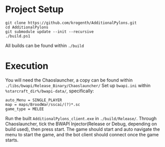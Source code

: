 # Project Setup

```
git clone https://github.com/krogenth/AdditionalPylons.git
cd AdditionalPylons
git submodule update --init --recursive
./build.ps1
```

All builds can be found within `./build`

# Execution

You will need the Chaoslauncher, a copy can be found within `./libs/bwapi/Release_Binary/Chaoslauncher/`
Set up `bwapi.ini` within `%starcraft_dir%/bwapi-data/`, specifically:
```
auto_Menu = SINGLE_PLAYER
map = maps/BroodWar/sscai/(?)*.sc
game_type = MELEE
```
Run the built `AdditionalPylons_client.exe` in `./build/Release/`.
Through Chaoslauncher, tick the BWAPI Injector(Release or Debug, depending on build used), then press start.
The game should start and auto navigate the menu to start the game, and the bot client should connect once the game starts.
